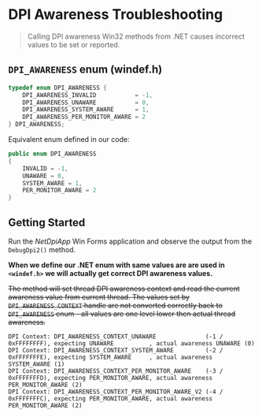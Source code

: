 # DPI Awareness Troubleshooting

> Calling DPI awareness Win32 methods from .NET causes incorrect values
> to be set or reported.


## `DPI_AWARENESS` enum (windef.h)

```cpp
typedef enum DPI_AWARENESS {
    DPI_AWARENESS_INVALID           = -1,
    DPI_AWARENESS_UNAWARE           = 0,
    DPI_AWARENESS_SYSTEM_AWARE      = 1,
    DPI_AWARENESS_PER_MONITOR_AWARE = 2
} DPI_AWARENESS;
```

Equivalent enum defined in our code:

```csharp
public enum DPI_AWARENESS
{
	INVALID = -1,
	UNAWARE = 0,
	SYSTEM_AWARE = 1,
	PER_MONITOR_AWARE = 2
}
```


## Getting Started

Run the *NetDpiApp* Win Forms application and observe the output from
the `DebugDpi2()` method.

**When we define our .NET enum with same values are are used in `<windef.h>`
we will actually get correct DPI awareness values.**

~~The method will set thread DPI awareness context and read the current
awareness value from current thread.
The values set by `DPI_AWARENESS_CONTEXT` handle are not converted correctly
back to `DPI_AWARENESS` enum - all values are one level lower then actual thread
awareness.~~

```
DPI Context: DPI_AWARENESS_CONTEXT_UNAWARE              (-1 / 0xFFFFFFFF), expecting UNAWARE          , actual awareness UNAWARE (0)
DPI Context: DPI_AWARENESS_CONTEXT_SYSTEM_AWARE         (-2 / 0xFFFFFFFE), expecting SYSTEM_AWARE     , actual awareness SYSTEM_AWARE (1)
DPI Context: DPI_AWARENESS_CONTEXT_PER_MONITOR_AWARE    (-3 / 0xFFFFFFFD), expecting PER_MONITOR_AWARE, actual awareness PER_MONITOR_AWARE (2)
DPI Context: DPI_AWARENESS_CONTEXT_PER_MONITOR_AWARE_V2 (-4 / 0xFFFFFFFC), expecting PER_MONITOR_AWARE, actual awareness PER_MONITOR_AWARE (2)
```
